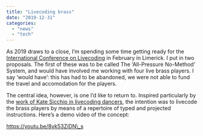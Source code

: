 ```yaml
---
title: "Livecoding brass"
date: "2019-12-31"
categories: 
  - "news"
  - "tech"
---
```


As 2019 draws to a close, I’m spending some time getting ready for the [International Conference on Livecoding](http://iclc.livecodenetwork.org/2020/) in February in Limerick. I put in two proposals. The first of these was to be called The ‘All-Pressure No-Method’ System, and would have involved me working with four live brass players. I say ‘would have’: this has had to be abandoned, we were not able to fund the travel and accomodation for the players.

The central idea, however, is one I’d like to return to. Inspired particularly by the [work of Kate Sicchio in livecoding dancers](https://www.sicchio.com/hacking.html), the intention was to livecode the brass players by means of a repertoire of typed and projected instructions. Here’s a demo video of the concept:

https://youtu.be/8vk53ZiDN\_s
